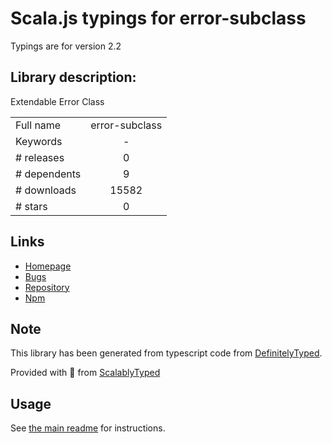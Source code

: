
# Scala.js typings for error-subclass

Typings are for version 2.2

## Library description:
Extendable Error Class

|                    |                 |
| ------------------ | :-------------: |
| Full name          | error-subclass |
| Keywords           | - |
| # releases         | 0 |
| # dependents       | 9 |
| # downloads        | 15582 |
| # stars            | 0 |

## Links
- [Homepage](https://github.com/spudly/error-subclass#readme)
- [Bugs](https://github.com/spudly/error-subclass/issues)
- [Repository](https://github.com/spudly/error-subclass)
- [Npm](https://www.npmjs.com/package/error-subclass)
    


## Note
This library has been generated from typescript code from [DefinitelyTyped](https://definitelytyped.org).

Provided with :purple_heart: from [ScalablyTyped](https://github.com/oyvindberg/ScalablyTyped)

## Usage
See [the main readme](../../readme.md) for instructions.


